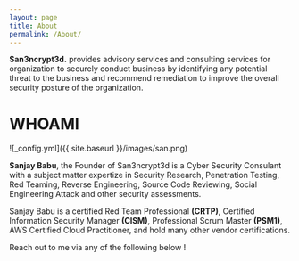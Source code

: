 ```yaml
---
layout: page
title: About
permalink: /About/
---
```



**San3ncrypt3d.** provides advisory services and consulting services for organization to securely conduct business by identifying any potential threat to the business and recommend remediation to improve the overall security posture of the organization.  



# WHOAMI

![_config.yml]({{ site.baseurl }}/images/san.png)



**Sanjay Babu**, the Founder of San3ncrypt3d is a Cyber Security Consulant with a subject matter expertize in Security Research, Penetration Testing, Red Teaming, Reverse Engineering, Source Code Reviewing, Social Engineering Attack and other security assessments.

Sanjay Babu is a certified Red Team Professional **(CRTP)**, Certified Information Security Manager **(CISM)**, Professional Scrum Master **(PSM1)**, AWS Certified Cloud Practitioner, and hold many other vendor certifications.




Reach out to me via any of the following below !
